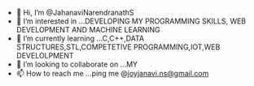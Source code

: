 - 👋 Hi, I’m @JahanaviNarendranathS
- 👀 I’m interested in ...DEVELOPING MY PROGRAMMING SKILLS, WEB DEVELOPMENT AND MACHINE LEARNING
- 🌱 I’m currently learning ...C,C++,DATA STRUCTURES,STL,COMPETETIVE PROGRAMMING,IOT,WEB DEVELOLPMENT
- 💞️ I’m looking to collaborate on ...MY 
- 📫 How to reach me ...ping me @joyjanavi.ns@gmail.com

<!---
JahanaviNarendranathS/JahanaviNarendranathS is a ✨ special ✨ repository because its `README.md` (this file) appears on your GitHub profile.
You can click the Preview link to take a look at your changes.
--->

